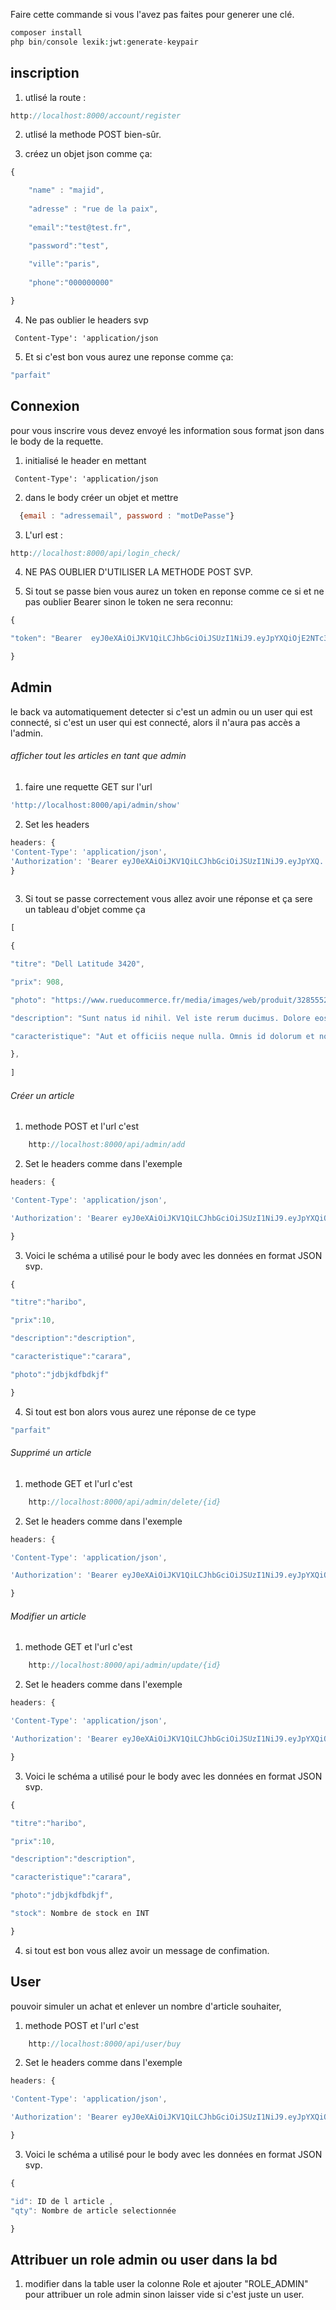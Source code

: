Faire cette commande si vous l'avez pas faites pour generer une clé.
```php
composer install
php bin/console lexik:jwt:generate-keypair
```


## inscription

1. utlisé la route :
```javascript
http://localhost:8000/account/register
```

2. utlisé la methode POST bien-sûr.

3. créez un objet json comme ça:

```javascript
{

	"name" : "majid",
	
	"adresse" : "rue de la paix",
	
	"email":"test@test.fr",

	"password":"test",
	
	"ville":"paris",
	
	"phone":"000000000"

}
```


4. Ne pas oublier le headers svp
```jvascript
 Content-Type': 'application/json
```

5. Et si c'est bon vous aurez une reponse comme ça:

```javascript
"parfait"
```






## Connexion
pour vous inscrire vous devez envoyé les information sous format json dans le body de la requette.

1. initialisé le header en mettant 
```jvascript
 Content-Type': 'application/json
```

2. dans le body créer un objet et mettre  
```javascript
  {email : "adressemail", password : "motDePasse"}
  ```
  
  3. L'url est :
  ```javascript
http://localhost:8000/api/login_check/
```

4. NE PAS OUBLIER D'UTILISER LA METHODE POST SVP.


5. Si tout se passe bien vous aurez un token en reponse comme ce si et ne pas oublier Bearer sinon le token ne sera reconnu:

```javascript
{

"token": "Bearer  eyJ0eXAiOiJKV1QiLCJhbGciOiJSUzI1NiJ9.eyJpYXQiOjE2NTc3MjAwMzYsImV4cCI6MTY1NzcyMzYzNiwicm9sZXMiOlsiUk9MRV9BRE1JTiIsIlJPTEVfVVNFUiJdLCJ1c2VybmFtZSI6InRlc3RAdGVzdC5mciJ9.a2Lx9ojPRrnJzjoe-wlW2WusOLimcDUv-KnEZIUTpJ36lt3g26Rc8ANTrNfMhCst8q6vaTIv8CQqHRURrWsSHIYTdyJovSkHw1p06KvSfut1poltIINMvKuXsPMEegbM6aT4J8Ek4UDwvmMMhBvSy4IkEPQn8g943ioizJMkLgLAO7Xk4Pa272zjCMis9t7KmeA5m51WYNawUWMJxqY64-yMigiz5uLojC6g_HYvn4jp8qLo7D3uOHV2uGc4gQt4dXiIrr0AxWrx9EsUSYr6a81aXWeh4_rIEK62Nj4HBZNUHO1mN7fKOWxoQAvAXsAcxF7ToHqf1vFiQm8sYGtNUQ"

}
```


## Admin
  le back va automatiquement detecter si c'est un admin ou un user qui est connecté,
  si c'est un user qui est connecté, alors il n'aura pas accès a l'admin.
  
 ###### afficher tout les articles en tant que admin
 
 1. faire une requette GET sur l'url
  
  ```javascript
'http://localhost:8000/api/admin/show'
```
 

2. Set les headers 

```javascript
headers: {
'Content-Type': 'application/json',
'Authorization': 'Bearer eyJ0eXAiOiJKV1QiLCJhbGciOiJSUzI1NiJ9.eyJpYXQ...'
}
 
```

3. Si tout se passe correctement vous allez avoir une réponse et ça sere un tableau d'objet comme ça 

```javascript
[

{

"titre": "Dell Latitude 3420",

"prix": 908,

"photo": "https://www.rueducommerce.fr/media/images/web/produit/3285552/20210910082316/ordinateur-portable-classique-inspiron-15-3510-1_1140x1140.jpg",

"description": "Sunt natus id nihil. Vel iste rerum ducimus. Dolore eos voluptas aliquid ipsa natus.",

"caracteristique": "Aut et officiis neque nulla. Omnis id dolorum et nobis ipsam vitae cupiditate."

},
	
]	
````


###### Créer un article

1. methode POST et l'url c'est 
```javascript
	http://localhost:8000/api/admin/add

```

2. Set le headers comme dans l'exemple

```javascript
headers: {

'Content-Type': 'application/json',

'Authorization': 'Bearer eyJ0eXAiOiJKV1QiLCJhbGciOiJSUzI1NiJ9.eyJpYXQiOjE...'

}
```


3. Voici le schéma a utilisé pour le body avec les données en format JSON svp.

```javascript
{

"titre":"haribo",

"prix":10,

"description":"description",

"caracteristique":"carara",

"photo":"jdbjkdfbdkjf"

}
```


4. Si tout est bon alors vous aurez une réponse de ce type
```javascript
"parfait"
````




######  Supprimé un article

1. methode GET et l'url c'est 
```javascript
	http://localhost:8000/api/admin/delete/{id}

```

2. Set le headers comme dans l'exemple

```javascript
headers: {

'Content-Type': 'application/json',

'Authorization': 'Bearer eyJ0eXAiOiJKV1QiLCJhbGciOiJSUzI1NiJ9.eyJpYXQiOjE...'

}
```


###### Modifier un article

1.  methode GET et l'url c'est 
```javascript
	http://localhost:8000/api/admin/update/{id}

```

2.  Set le headers comme dans l'exemple

```javascript
headers: {

'Content-Type': 'application/json',

'Authorization': 'Bearer eyJ0eXAiOiJKV1QiLCJhbGciOiJSUzI1NiJ9.eyJpYXQiOjE...'

}
```

3. Voici le schéma a utilisé pour le body avec les données en format JSON svp.

```javascript
{

"titre":"haribo",

"prix":10,

"description":"description",

"caracteristique":"carara",

"photo":"jdbjkdfbdkjf",

"stock": Nombre de stock en INT

}
```

4. si tout est bon vous allez avoir un message de confimation.


## User

pouvoir simuler un achat et enlever un nombre d'article souhaiter,

1.  methode POST et l'url c'est 
```javascript
	http://localhost:8000/api/user/buy

```

2.  Set le headers comme dans l'exemple

```javascript
headers: {

'Content-Type': 'application/json',

'Authorization': 'Bearer eyJ0eXAiOiJKV1QiLCJhbGciOiJSUzI1NiJ9.eyJpYXQiOjE...'

}
```

3. Voici le schéma a utilisé pour le body avec les données en format JSON svp.

```javascript
{

"id": ID de l article ,
"qty": Nombre de article selectionnée

}
```



## Attribuer un role admin ou user dans la bd


1. modifier dans la table user la colonne Role et ajouter "ROLE_ADMIN" pour attribuer un role admin sinon laisser vide si c'est juste un user.